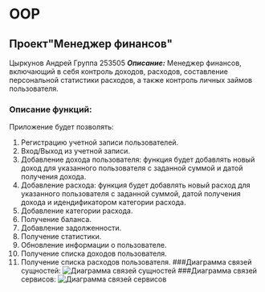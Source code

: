 # OOP

## Проект"Менеджер финансов"
Цыркунов Андрей 
Группа 253505
***Описание:***
Менеджер финансов, включающий в себя контроль доходов, расходов, составление персональной статистики расходов, а также контроль личных займов пользователя.
### Описание функций:
Приложение будет позволять:
1) Регистрацию учетной записи пользователей.
2) Вход/Выход из учетной записи.
3) Добавление дохода пользователя: функция будет добавлять новый доход для указанного пользователя с заданной суммой и датой получения дохода.
4) Добавление расхода: функция будет добавлять новый расход для указанного пользователя с заданной суммой, датой получения дохода и идендификатором категории расхода.
5) Добавление категории расхода.
6) Получение баланса.
7) Добавление задолженности.
8) Получение статистики.
9) Обновление информации о пользователе.
10) Получение списка доходов пользователя.
11) Получение списка расходов пользователя.
###Диаграмма связей сущностей:
![Диаграмма связей сущностей](https://github.com/Cowwwperwood/OOP/blob/main/Диаграмма%20связей%20сущностей.png)
###Диаграмма связей сервисов:
![Диаграмма связей сервисов](https://github.com/Cowwwperwood/OOP/blob/main/Диаграмма%20связей%20сервисов.png)

